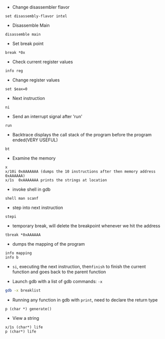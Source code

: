 * Change disassembler flavor
```
set disassembly-flavor intel
```

* Disassemble Main
```
disassemble main
```

* Set break point
```
break *0x
```

* Check current register values
```
info reg
```

* Change register values
```
set $eax=0
```

* Next instruction
```
ni
```

* Send an interrupt signal after 'run'
```
run
```

* Backtrace displays the call stack of the program before the program ended(VERY USEFUL)
```
bt
```

* Examine the memory
```
x
x/10i 0xAAAAAAA (dumps the 10 instructions after then memory address 0xAAAAAA)
x/1s  0xAAAAAAA prints the strings at location
```

* invoke shell in gdb
```
shell man scanf
```

* step into next instruction
```
stepi 
```

* temporary break, will delete the breakpoint whenever we hit the address
```
tbreak *0xAAAAAA
```

* dumps the mapping of the program
```
info mapping
info b
```

* `si`, executing the next instruction, then`finish` to finish the current function and goes back to the parent function

* Launch gdb with a list of gdb commands: `-x`
```bash
gdb -x breaklist
```

* Running any function in gdb with `print`, need to declare the return type
```
p (char *) generate()
```

* View a string
```
x/1s (char*) life
p (char*) life
```
